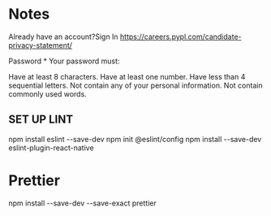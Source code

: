 

# Notes
Already have an account?Sign In
https://careers.pypl.com/candidate-privacy-statement/



Password *
Your password must:

Have at least 8 characters.
Have at least one number.
Have less than 4 sequential letters.
Not contain any of your personal information.
Not contain commonly used words.


## SET UP LINT
npm install eslint --save-dev
npm init @eslint/config
npm install --save-dev eslint-plugin-react-native

# Prettier
npm install --save-dev --save-exact prettier

